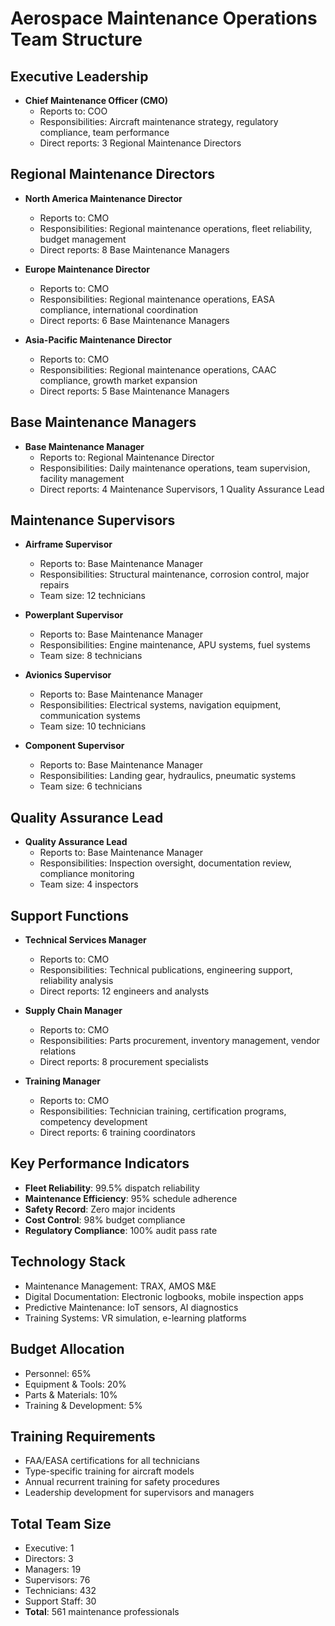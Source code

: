 # Aerospace Maintenance Operations Team Structure

## Executive Leadership
- **Chief Maintenance Officer (CMO)**
  - Reports to: COO
  - Responsibilities: Aircraft maintenance strategy, regulatory compliance, team performance
  - Direct reports: 3 Regional Maintenance Directors

## Regional Maintenance Directors
- **North America Maintenance Director**
  - Reports to: CMO
  - Responsibilities: Regional maintenance operations, fleet reliability, budget management
  - Direct reports: 8 Base Maintenance Managers

- **Europe Maintenance Director**
  - Reports to: CMO
  - Responsibilities: Regional maintenance operations, EASA compliance, international coordination
  - Direct reports: 6 Base Maintenance Managers

- **Asia-Pacific Maintenance Director**
  - Reports to: CMO
  - Responsibilities: Regional maintenance operations, CAAC compliance, growth market expansion
  - Direct reports: 5 Base Maintenance Managers

## Base Maintenance Managers
- **Base Maintenance Manager**
  - Reports to: Regional Maintenance Director
  - Responsibilities: Daily maintenance operations, team supervision, facility management
  - Direct reports: 4 Maintenance Supervisors, 1 Quality Assurance Lead

## Maintenance Supervisors
- **Airframe Supervisor**
  - Reports to: Base Maintenance Manager
  - Responsibilities: Structural maintenance, corrosion control, major repairs
  - Team size: 12 technicians

- **Powerplant Supervisor**
  - Reports to: Base Maintenance Manager
  - Responsibilities: Engine maintenance, APU systems, fuel systems
  - Team size: 8 technicians

- **Avionics Supervisor**
  - Reports to: Base Maintenance Manager
  - Responsibilities: Electrical systems, navigation equipment, communication systems
  - Team size: 10 technicians

- **Component Supervisor**
  - Reports to: Base Maintenance Manager
  - Responsibilities: Landing gear, hydraulics, pneumatic systems
  - Team size: 6 technicians

## Quality Assurance Lead
- **Quality Assurance Lead**
  - Reports to: Base Maintenance Manager
  - Responsibilities: Inspection oversight, documentation review, compliance monitoring
  - Team size: 4 inspectors

## Support Functions
- **Technical Services Manager**
  - Reports to: CMO
  - Responsibilities: Technical publications, engineering support, reliability analysis
  - Direct reports: 12 engineers and analysts

- **Supply Chain Manager**
  - Reports to: CMO
  - Responsibilities: Parts procurement, inventory management, vendor relations
  - Direct reports: 8 procurement specialists

- **Training Manager**
  - Reports to: CMO
  - Responsibilities: Technician training, certification programs, competency development
  - Direct reports: 6 training coordinators

## Key Performance Indicators
- **Fleet Reliability**: 99.5% dispatch reliability
- **Maintenance Efficiency**: 95% schedule adherence
- **Safety Record**: Zero major incidents
- **Cost Control**: 98% budget compliance
- **Regulatory Compliance**: 100% audit pass rate

## Technology Stack
- Maintenance Management: TRAX, AMOS M&E
- Digital Documentation: Electronic logbooks, mobile inspection apps
- Predictive Maintenance: IoT sensors, AI diagnostics
- Training Systems: VR simulation, e-learning platforms

## Budget Allocation
- Personnel: 65%
- Equipment & Tools: 20%
- Parts & Materials: 10%
- Training & Development: 5%

## Training Requirements
- FAA/EASA certifications for all technicians
- Type-specific training for aircraft models
- Annual recurrent training for safety procedures
- Leadership development for supervisors and managers

## Total Team Size
- Executive: 1
- Directors: 3
- Managers: 19
- Supervisors: 76
- Technicians: 432
- Support Staff: 30
- **Total**: 561 maintenance professionals
